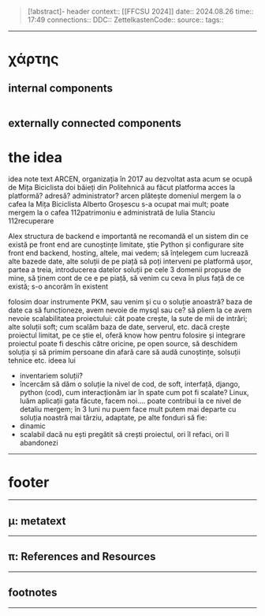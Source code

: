 > [!abstract]- header
> context:: [[FFCSU 2024]]
> date:: 2024.08.26
> time:: 17:49
> connections:: 
> DDC:: 
> ZettelkastenCode:: 
> source:: 
> tags:: 

---
# χάρτης
## internal components
```table-of-contents
```

## externally connected components


# the idea

idea note text
ARCEN, organizația
în 2017 au dezvoltat asta
acum se ocupă de Mița Biciclista
doi băieți din Politehnică au făcut platforma
acces la platformă?
adresă?
administrator?
arcen plătește domeniul
mergem la o cafea la Mița Biciclista
Alberto Groșescu s-a ocupat mai mult; poate mergem la o cafea
112patrimoniu e administrată de Iulia Stanciu
112recuperare

Alex
structura de backend e importantă
ne recomandă el un sistem din ce există
pe front end are cunoștințe limitate, știe Python și configurare site front end
backend, hosting, altele, mai vedem; să înțelegem cum lucrează alte bazede date, alte soluții de pe piață
să poți interveni pe platformă ușor, 
partea a treia, introducerea datelor
soluții pe cele 3 domenii propuse de mine, să ținem cont de ce e pe piață, să venim cu ceva în plus față de ce există; s-o ancorăm în existent

folosim doar instrumente PKM, sau venim și cu o soluție anoastră?
baza de date ca să funcționeze, avem nevoie de mysql sau ce?
să pliem la ce avem nevoie
scalabilitatea proiectului: cât poate crește, la sute de mii de intrări; alte soluții soft; cum scalăm baza de date, serverul, etc. dacă crește proiectul
limitat, pe ce știe el, oferă know how pentru folosire și integrare
proiectul poate fi deschis către oricine, pe open source, să deschidem soluția și să primim persoane din afară care să audă cunoștințe, solsuții tehnice etc.
ideea lui
- inventariem soluții?
- încercăm să dăm o soluție la nivel de cod, de soft, interfață, django, python (cod), cum interacționăm iar în spate cum pot fi scalate? Linux, luăm aplicații gata făcute, facem noi.... poate contribui
la ce nivel de detaliu mergem; în 3 luni nu puem face mult
putem mai departe cu soluția noastră mai târziu, adaptate, pe alte fonduri
să fie:
- dinamic
- scalabil
dacă nu ești pregătit să crești proiectul, ori îl refaci, ori îl abandonezi



---
# footer
---
## μ: metatext


---
## π: References and Resources

---

## footnotes
---


